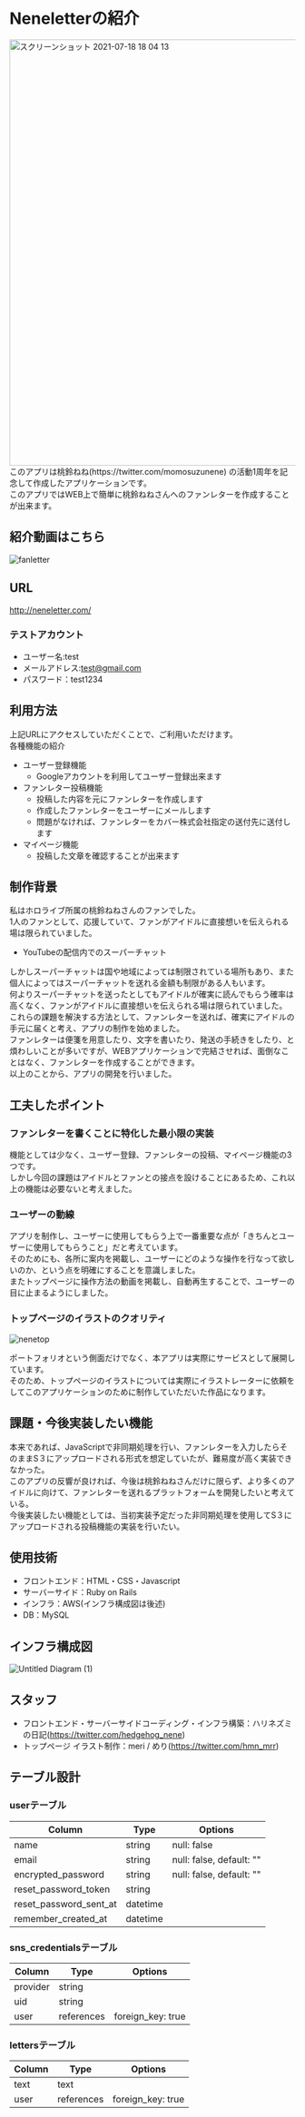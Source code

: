 # Neneletterの紹介
<img width="751" alt="スクリーンショット 2021-07-18 18 04 13" src="https://user-images.githubusercontent.com/84561429/126598681-ec4df28c-2855-46d7-be19-44e5a2a525f2.png">
このアプリは桃鈴ねね(https://twitter.com/momosuzunene) の活動1周年を記念して作成したアプリケーションです。<br>
このアプリではWEB上で簡単に桃鈴ねねさんへのファンレターを作成することが出来ます。

## 紹介動画はこちら

![fanletter](https://user-images.githubusercontent.com/84561429/126595319-d532065a-2adb-4710-a65f-da83bbcc6dc7.gif)

## URL
http://neneletter.com/

### テストアカウント

- ユーザー名:test
- メールアドレス:test@gmail.com
- パスワード：test1234

## 利用方法
上記URLにアクセスしていただくことで、ご利用いただけます。<br>
各種機能の紹介
- ユーザー登録機能
  - Googleアカウントを利用してユーザー登録出来ます
- ファンレター投稿機能
  - 投稿した内容を元にファンレターを作成します
  - 作成したファンレターをユーザーにメールします
  - 問題がなければ、ファンレターをカバー株式会社指定の送付先に送付します
- マイページ機能
  - 投稿した文章を確認することが出来ます

## 制作背景

私はホロライブ所属の桃鈴ねねさんのファンでした。<br>
1人のファンとして、応援していて、ファンがアイドルに直接想いを伝えられる場は限られていました。
- YouTubeの配信内でのスーパーチャット

しかしスーパーチャットは国や地域によっては制限されている場所もあり、また個人によってはスーパーチャットを送れる金額も制限がある人もいます。<br>
何よりスーパーチャットを送ったとしてもアイドルが確実に読んでもらう確率は高くなく、ファンがアイドルに直接想いを伝えられる場は限られていました。<br>
これらの課題を解決する方法として、ファンレターを送れば、確実にアイドルの手元に届くと考え、アプリの制作を始めました。<br>
ファンレターは便箋を用意したり、文字を書いたり、発送の手続きをしたり、と煩わしいことが多いですが、WEBアプリケーションで完結させれば、面倒なことはなく、ファンレターを作成することができます。<br>
以上のことから、アプリの開発を行いました。

## 工夫したポイント

### ファンレターを書くことに特化した最小限の実装

機能としては少なく、ユーザー登録、ファンレターの投稿、マイページ機能の3つです。<br>
しかし今回の課題はアイドルとファンとの接点を設けることにあるため、これ以上の機能は必要ないと考えました。<br>

### ユーザーの動線

アプリを制作し、ユーザーに使用してもらう上で一番重要な点が「きちんとユーザーに使用してもらうこと」だと考えています。<br>
そのためにも、各所に案内を掲載し、ユーザーにどのような操作を行なって欲しいのか、という点を明確にすることを意識しました。<br>
またトップページに操作方法の動画を掲載し、自動再生することで、ユーザーの目に止まるようにしました。

### トップページのイラストのクオリティ

![nenetop](https://user-images.githubusercontent.com/84561429/126598598-40c2d212-6503-4007-9a2c-ccb587891ec1.jpeg)

ポートフォリオという側面だけでなく、本アプリは実際にサービスとして展開しています。<br>
そのため、トップページのイラストについては実際にイラストレーターに依頼をしてこのアプリケーションのために制作していただいた作品になります。

## 課題・今後実装したい機能

本来であれば、JavaScriptで非同期処理を行い、ファンレターを入力したらそのままS３にアップロードされる形式を想定していたが、難易度が高く実装できなかった。<br>
このアプリの反響が良ければ、今後は桃鈴ねねさんだけに限らず、より多くのアイドルに向けて、ファンレターを送れるプラットフォームを開発したいと考えている。<br>
今後実装したい機能としては、当初実装予定だった非同期処理を使用してS３にアップロードされる投稿機能の実装を行いたい。

## 使用技術
- フロントエンド：HTML・CSS・Javascript
- サーバーサイド：Ruby on Rails
- インフラ：AWS(インフラ構成図は後述)
- DB：MySQL

## インフラ構成図
![Untitled Diagram (1)](https://user-images.githubusercontent.com/84561429/126310474-d66816e3-0aa3-4510-bbb2-8d5676a0a7d2.jpg)

## スタッフ

- フロントエンド・サーバーサイドコーディング・インフラ構築：ハリネズミの日記(https://twitter.com/hedgehog_nene)
- トップページ イラスト制作：meri / めり(https://twitter.com/hmn_mrr)

## テーブル設計

### userテーブル
| Column                 | Type     | Options                 |
| ---------------------- | -------- | ----------------------- |
| name                   |  string  | null: false             |
| email                  |  string  | null: false, default: ""|
| encrypted_password     |  string  | null: false, default: ""|
| reset_password_token   |  string  |                         |
| reset_password_sent_at | datetime |                         |
| remember_created_at    | datetime |                         |

### sns_credentialsテーブル
| Column   | Type       | Options           |
| -------- | ---------- | ----------------- |
| provider |   string   |                   |
| uid      |   string   |                   |
| user     | references | foreign_key: true |

### lettersテーブル
| Column | Type       | Options           |
| ------ | ---------- | ----------------- |
|  text  |    text    |                   |
|  user  | references | foreign_key: true |

